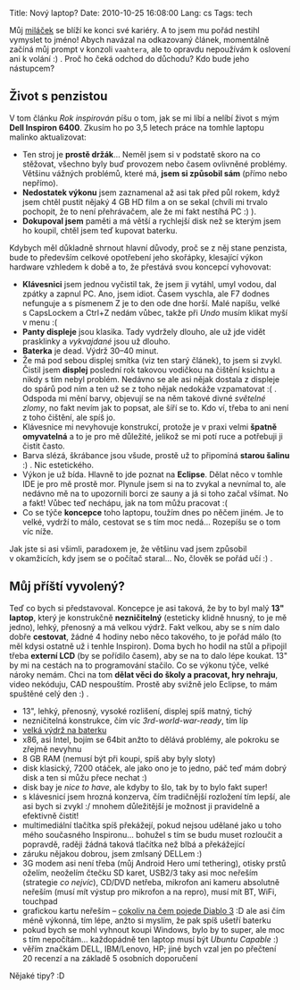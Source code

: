 Title: Nový laptop?
Date: 2010-10-25 16:08:00
Lang: cs
Tags: tech

Můj [miláček]({filename}2008-05-28_rok-inspirovan.md) se blíží ke konci své kariéry. A to jsem mu pořád nestihl vymyslet to jméno! Abych navázal na odkazovaný článek, momentálně začíná můj prompt v konzoli `vaahtera`, ale to opravdu nepoužívám k oslovení ani k volání :) . Proč ho čeká odchod do důchodu? Kdo bude jeho nástupcem?

## Život s penzistou

V tom článku *Rok inspirován* píšu o tom, jak se mi líbí a nelíbí život s mým **Dell Inspiron 6400**. Zkusím ho po 3,5 letech práce na tomhle laptopu malinko aktualizovat:

-   Ten stroj je **prostě držák**… Neměl jsem si v podstatě skoro na co stěžovat, všechno byly buď provozem nebo časem ovlivněné problémy. Většinu vážných problémů, které má, **jsem si způsobil sám** (přímo nebo nepřímo).
-   **Nedostatek výkonu** jsem zaznamenal až asi tak před půl rokem, když jsem chtěl pustit nějaký 4 GB HD film a on se sekal (chvíli mi trvalo pochopit, že to není přehrávačem, ale že mi fakt nestíhá PC :) ).
-   **Dokupoval jsem** paměti a má větší a rychlejší disk než se kterým jsem ho koupil, chtěl jsem teď kupovat baterku.

Kdybych měl důkladně shrnout hlavní důvody, proč se z něj stane penzista, bude to především celkové opotřebení jeho skořápky, klesající výkon hardware vzhledem k době a to, že přestává svou koncepcí vyhovovat:

-   **Klávesnici** jsem jednou vyčistil tak, že jsem ji vytáhl, umyl vodou, dal zpátky a zapnul PC. Ano, jsem idiot. Časem vyschla, ale F7 dodnes nefunguje a s písmenem Z je to den ode dne horší. Malé napíšu, velké s CapsLockem a Ctrl+Z nedám vůbec, takže při *Undo* musím klikat myší v menu :(
-   **Panty displeje** jsou klasika. Tady vydržely dlouho, ale už jde vidět prasklinky a *vykvajdané* jsou už dlouho.
-   **Baterka** je dead. Výdrž 30–40 minut.
-   Že má pod sebou displej smítka (viz ten starý článek), to jsem si zvykl. Čistil jsem **displej** poslední rok takovou vodičkou na čištění ksichtu a nikdy s tím nebyl problém. Nedávno se ale asi nějak dostala z displeje do spárů pod ním a ten už se z toho nějak nedokáže vzpamatovat :( . Odspoda mi mění barvy, objevují se na něm takové divné *světelné zlomy*, no fakt nevím jak to popsat, ale šíří se to. Kdo ví, třeba to ani není z toho čištění, ale spíš jo.
-   Klávesnice mi nevyhovuje konstrukcí, protože je v praxi velmi **špatně omyvatelná** a to je pro mě důležité, jelikož se mi potí ruce a potřebuji ji čistit často.
-   Barva slézá, škrábance jsou všude, prostě už to připomíná **starou šalinu** :) . Nic estetického.
-   Výkon je už bída. Hlavně to jde poznat na **Eclipse**. Dělat něco v tomhle IDE je pro mě prostě mor. Plynule jsem si na to zvykal a nevnímal to, ale nedávno mě na to upozornili borci ze sauny a já si toho začal všímat. No a fakt! Vůbec teď nechápu, jak na tom můžu pracovat :(
-   Co se týče **koncepce** toho laptopu, toužím dnes po něčem jiném. Je to velké, vydrží to málo, cestovat se s tím moc nedá… Rozepíšu se o tom víc níže.

Jak jste si asi všimli, paradoxem je, že většinu vad jsem způsobil v okamžicích, kdy jsem se o počítač staral… No, člověk se pořád učí
:) .

## Můj příští vyvolený?

Teď co bych si představoval. Koncepce je asi taková, že by to byl malý **13" laptop**, který je konstrukčně **nezničitelný** (esteticky klidně hnusný, to je mě jedno), lehký, přenosný a má velkou výdrž. Fakt velkou, aby se s ním dalo dobře **cestovat**, žádné 4 hodiny nebo něco takového, to je pořád málo (to měl kdysi ostatně už i tenhle Inspiron). Doma bych ho hodil na stůl a připojil třeba **externí LCD** (by se pořídilo časem), aby se na to dalo lépe koukat. 13" by mi na cestách na to programování stačilo. Co se výkonu týče, velké nároky nemám. Chci na tom **dělat věci do školy a pracovat, hry nehraju**, video nekóduju, CAD nespouštím. Prostě aby svižně jelo Eclipse, to mám spuštěné celý den :) .

-   13", lehký, přenosný, vysoké rozlišení, displej spíš matný, tichý
-   nezničitelná konstrukce, čím víc *3rd-world-war-ready*, tím líp
-   [velká výdrž na baterku](http://twitter.com/#!/markoph/status/28487322383)
-   x86, asi Intel, bojím se 64bit anžto to dělává problémy, ale pokroku se zřejmě nevyhnu
-   8 GB RAM (nemusí být při koupi, spíš aby byly sloty)
-   disk klasický, 7200 otáček, ale jako ono je to jedno, páč teď mám dobrý disk a ten si můžu přece nechat :)
-   disk bay je *nice to have*, ale kdyby to šlo, tak by to bylo fakt super!
-   s klávesnicí jsem hrozná konzerva, čím tradičnější rozložení tím lepší, ale asi bych si zvykl :/ mnohem důležitější je možnost ji pravidelně a efektivně čistit!
-   multimediální tlačítka spíš překážejí, pokud nejsou udělané jako u toho mého současného Inspironu… bohužel s tím se budu muset rozloučit a popravdě, raději žádná taková tlačítka než blbá a překážející
-   záruku nějakou dobrou, jsem zmlsaný DELLem :)
-   3G modem asi není třeba (můj Android Hero umí tethering), otisky prstů oželím, neoželím čtečku SD karet, USB2/3 taky asi moc neřeším (strategie *co nejvíc*), CD/DVD netřeba, mikrofon ani kameru absolutně neřeším (musí mít výstup pro mikrofon a na repro), musí mít BT, WiFi, touchpad
-   grafickou kartu neřeším – [cokoliv na čem pojede Diablo 3](http://us.blizzard.com/diablo3/faq/#2_2) :D ale asi čím méně výkonná, tím lépe, anžto si myslím, že pak spíš ušetří baterku
-   pokud bych se mohl vyhnout koupi Windows, bylo by to super, ale moc s tím nepočítám… každopádně ten laptop musí být *Ubuntu Capable* :)
-   věřím značkám DELL, IBM/Lenovo, HP; jiné bych vzal jen po přečtení 20 recenzí a na základě 5 osobních doporučení

Nějaké tipy? :D
